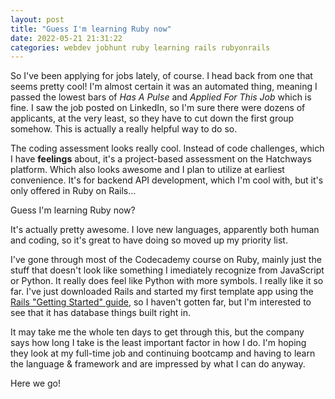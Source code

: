 ```yaml
---
layout: post
title: "Guess I'm learning Ruby now"
date: 2022-05-21 21:31:22
categories: webdev jobhunt ruby learning rails rubyonrails
---
```


So I've been applying for jobs lately, of course. I head back from one that seems pretty cool! I'm almost certain it was an automated thing, meaning I passed the lowest bars of _Has A Pulse_ and _Applied For This Job_ which is fine. I saw the job posted on LinkedIn, so I'm sure there were dozens of applicants, at the very least, so they have to cut down the first group somehow. This is actually a really helpful way to do so.

The coding assessment looks really cool. Instead of code challenges, which I have **feelings** about, it's a project-based assessment on the Hatchways platform. Which also looks awesome and I plan to utilize at earliest convenience. It's for backend API development, which I'm cool with, but it's only offered in Ruby on Rails...

Guess I'm learning Ruby now?

It's actually pretty awesome. I love new languages, apparently both human and coding, so it's great to have doing so moved up my priority list.

I've gone through most of the Codecademy course on Ruby, mainly just the stuff that doesn't look like something I imediately recognize from JavaScript or Python. It really does feel like Python with more symbols. I really like it so far. I've just downloaded Rails and started my first template app using the [Rails "Getting Started" guide](https://guides.rubyonrails.org/getting_started.html), so I haven't gotten far, but I'm interested to see that it has database things built right in.

It may take me the whole ten days to get through this, but the company says how long I take is the least important factor in how I do. I'm hoping they look at my full-time job and continuing bootcamp and having to learn the language & framework and are impressed by what I can do anyway.

Here we go!
